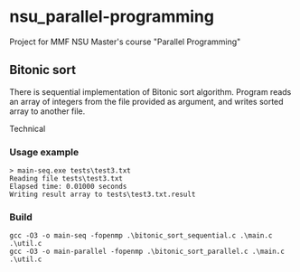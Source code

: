 # nsu_parallel-programming
Project for MMF NSU Master's course "Parallel Programming"

## Bitonic sort

There is sequential implementation of Bitonic sort algorithm.
Program reads an array of integers from the file provided as argument, and writes sorted array to another file.

Technical

### Usage example
```
> main-seq.exe tests\test3.txt 
Reading file tests\test3.txt
Elapsed time: 0.01000 seconds
Writing result array to tests\test3.txt.result
```

### Build

```
gcc -O3 -o main-seq -fopenmp .\bitonic_sort_sequential.c .\main.c .\util.c
gcc -O3 -o main-parallel -fopenmp .\bitonic_sort_parallel.c .\main.c .\util.c
```
